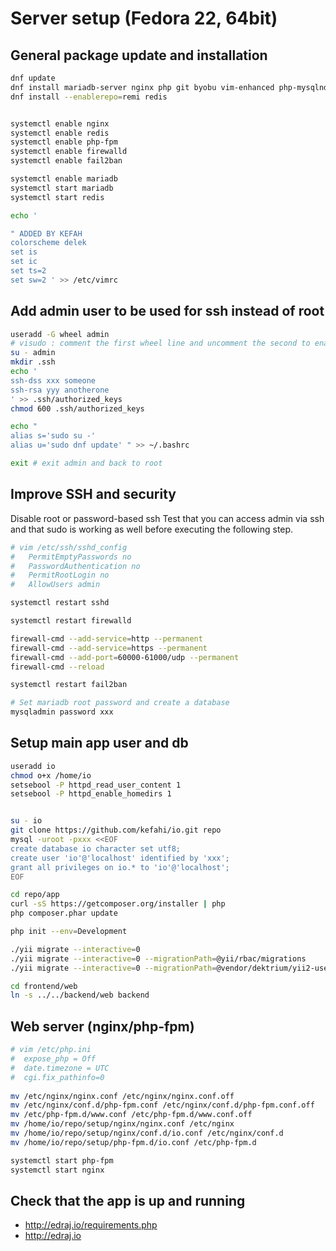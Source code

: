 
# Server setup (Fedora 22, 64bit)

## General package update and installation

```bash
dnf update
dnf install mariadb-server nginx php git byobu vim-enhanced php-mysqlnd php-fpm mosh fcgi firewalld fail2ban php-pecl-imagick php-gd php-mbstring php-pecl-apcu php-opcache  php-pecl-redis php-mcrypt php-intl php-pecl-zip http://rpms.famillecollet.com/fedora/remi-release-22.rpm
dnf install --enablerepo=remi redis


systemctl enable nginx
systemctl enable redis
systemctl enable php-fpm
systemctl enable firewalld
systemctl enable fail2ban

systemctl enable mariadb
systemctl start mariadb
systemctl start redis

echo '

" ADDED BY KEFAH
colorscheme delek
set is
set ic
set ts=2
set sw=2 ' >> /etc/vimrc
```

## Add admin user to be used for ssh instead of root
```bash
useradd -G wheel admin
# visudo : comment the first wheel line and uncomment the second to enable passwordless switch to root
su - admin
mkdir .ssh
echo '
ssh-dss xxx someone
ssh-rsa yyy anotherone
' >> .ssh/authorized_keys
chmod 600 .ssh/authorized_keys

echo "
alias s='sudo su -'
alias u='sudo dnf update' " >> ~/.bashrc

exit # exit admin and back to root
```

## Improve SSH and security

Disable root or password-based ssh 
Test that you can access admin via ssh and that sudo is working as well before executing the following step.
```bash
# vim /etc/ssh/sshd_config
#   PermitEmptyPasswords no
#   PasswordAuthentication no
#   PermitRootLogin no
#   AllowUsers admin

systemctl restart sshd

systemctl restart firewalld

firewall-cmd --add-service=http --permanent
firewall-cmd --add-service=https --permanent
firewall-cmd --add-port=60000-61000/udp --permanent
firewall-cmd --reload

systemctl restart fail2ban

# Set mariadb root password and create a database
mysqladmin password xxx
```

## Setup main app user and db
```bash
useradd io
chmod o+x /home/io
setsebool -P httpd_read_user_content 1
setsebool -P httpd_enable_homedirs 1


su - io
git clone https://github.com/kefahi/io.git repo
mysql -uroot -pxxx <<EOF
create database io character set utf8;
create user 'io'@'localhost' identified by 'xxx';
grant all privileges on io.* to 'io'@'localhost';
EOF

cd repo/app
curl -sS https://getcomposer.org/installer | php
php composer.phar update

php init --env=Development

./yii migrate --interactive=0
./yii migrate --interactive=0 --migrationPath=@yii/rbac/migrations
./yii migrate --interactive=0 --migrationPath=@vendor/dektrium/yii2-user/migrations

cd frontend/web
ln -s ../../backend/web backend

```

## Web server (nginx/php-fpm)
```bash
# vim /etc/php.ini
#  expose_php = Off
#  date.timezone = UTC
#  cgi.fix_pathinfo=0
  
mv /etc/nginx/nginx.conf /etc/nginx/nginx.conf.off
mv /etc/nginx/conf.d/php-fpm.conf /etc/nginx/conf.d/php-fpm.conf.off
mv /etc/php-fpm.d/www.conf /etc/php-fpm.d/www.conf.off
mv /home/io/repo/setup/nginx/nginx.conf /etc/nginx
mv /home/io/repo/setup/nginx/conf.d/io.conf /etc/nginx/conf.d
mv /home/io/repo/setup/php-fpm.d/io.conf /etc/php-fpm.d

systemctl start php-fpm
systemctl start nginx
```


## Check that the app is up and running
- http://edraj.io/requirements.php
- http://edraj.io

